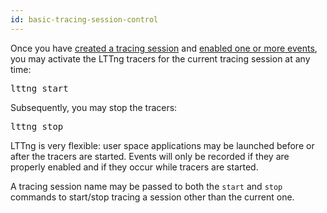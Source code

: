 ```yaml
---
id: basic-tracing-session-control
---
```


Once you have
[created a tracing session](#doc-creating-destroying-tracing-sessions)
and [enabled one or more events](#doc-enabling-disabling-events),
you may activate the LTTng tracers for the current tracing session at
any time:

<pre class="term">
lttng start
</pre>

Subsequently, you may stop the tracers:

<pre class="term">
lttng stop
</pre>

LTTng is very flexible: user space applications may be launched before
or after the tracers are started. Events will only be recorded if they
are properly enabled and if they occur while tracers are started.

A tracing session name may be passed to both the `start` and `stop`
commands to start/stop tracing a session other than the current one.
